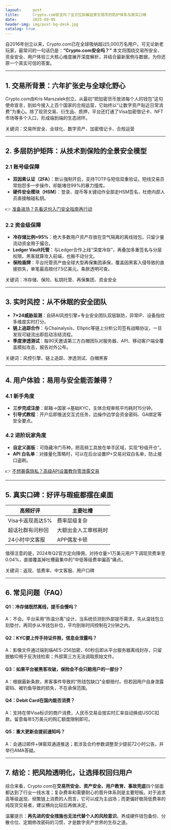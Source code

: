 ```yaml
---
layout:     post
title:      Crypto.com安全吗？全方位拆解这家交易所的防护体系与真实口碑
date:       2025-09-05
header-img: img/post-bg-desk.jpg
catalog: true
---
```


自2016年创立以来，Crypto.com已在全球吸纳超过5,000万名用户。可无论新老玩家，最常问的一句话仍是：**“Crypto.com安全吗？”** 本文将围绕交易所安全、资金安全、用户体验三大核心维度展开深度解析，并结合最新案例与数据，为你还原一个真实可信的答案。

---

## 1. 交易所背景：六年扩张史与全球化野心  
Crypto.com由Kris Marszalek创立，从最初“把加密货币放进每个人的钱包”这句使命宣言，到如今接入上百个国家的合规运营，它始终以“让数字资产贴近日常消费”为重心。除了现货交易、衍生品、质押，平台还打通了Visa加密借记卡、NFT市场等多个入口，形成端到端的生态闭环。

关键词：交易所安全、全球化、数字资产、加密借记卡、合规运营  

---

## 2. 多层防护矩阵：从技术到保险的全景安全模型  

### 2.1 账号级保障  
- **双因素认证（2FA）**：默认强制开启，支持TOTP与短信双重验证。短线交易员常抱怨多一步操作，却能堵住99%的暴力撞库。  
- **硬件安全模块（HSM）**：登录、提币等关键动作全部走HSM签名，杜绝内部人员直接触碰私钥。  

👉 [准备进场？先看这份入门安全指南再行动](https://okxdog.com/)

### 2.2 资金级保障  
- **冷存储比例≈95%**：绝大多数用户资产存放在空气隔离的离线钱包，只留少量流动资金用于撮合。  
- **Ledger Vault托管**：与Ledger合作上线“深度冷存”，再叠加多重签名与分层权限。黑客就算攻入前端，也搬不动分文。  
- **保险盾牌**：平台托管资产由全球大型再保集团承保，覆盖因黑客入侵导致的直接损失，单笔最高赔付7.5亿美元，条款透明可查。

关键词：冷存储、保险、私钥托管、再保集团、资金安全  

---

## 3. 实时风控：从不休眠的安全团队  

- **7×24威胁监测**：自研AI风控引擎+专业安全团队双层联防，异常IP、设备指纹多维度实时打分。  
- **链上追踪合作**：与Chainalysis、Elliptic等链上分析公司签有战略协议，一旦发现可疑流出即启动冻结流程。  
- **季度渗透测试**：每90天邀请第三方白帽团队对服务器、API、移动客户端全覆盖模拟攻击，报告对外公布。  

关键词：风控引擎、链上追踪、渗透测试、白帽黑客  

---

## 4. 用户体验：易用与安全能否兼得？  

### 4.1 新手角度  
- **三步完成注册**：邮箱→国家→基础KYC，主体合规审核平均耗时15分钟。  
- **引导式教程**：开户后即推送交互式任务，边操作边学会资金密码、GA绑定等安全要点。  

### 4.2 进阶玩家角度  
- **自定义面板**：可隐藏冷门币种，把高频工具放在单手区域，实现“秒级开仓”。  
- **API 白名单**：对接量化策略时，可以在后台设置IP+交易对双白名单，防止接口盗刷。  

👉 [不想暴露隐私？高级API设置教你零泄露交易](https://okxdog.com/)

---

## 5. 真实口碑：好评与瑕疵都摆在桌面  

| 高频好评 | 主要吐槽 |
| --- | --- |
| Visa卡返现高达5% | 费率层级复杂 |
| 超话社群有问秒回 | 大额出金人工审核耗时 |
| 24小时中文客服 | APP偶发卡顿 |

值得注意的是，2024年Q2官方定向降佣，对持仓量>1万美元用户下调现货费率至0.04%，直接覆盖掉吐槽最集中的“中低等级费率偏高”痛点。  

关键词：返现、低费率、中文客服、用户口碑  

---

## 6. 常见问题（FAQ）

#### Q1：冷存储既然离线，提币会慢吗？
A：不会。平台采用“热温分离”设计，当系统侦测到外部提币需求，先从温钱包立刻垫付，再同步从冷钱包补位，平均到账时间控制在2分钟之内。

#### Q2：KYC要上传手持证件照，信息会泄露吗？
A：影像文件通过端到端AES-256加密，60秒后即从平台服务器离线封存，只留脱敏ID用于反洗钱检索；外部第三方无法调取原始文件。

#### Q3：如果平台被黑客攻破，保险会不会只赔用户的一部分？
A：根据最新条款，黑客事件导致的“热钱包缺口”全额赔付。但若因用户自身泄露密码、被钓鱼导致的损失，不在承保范围。

#### Q4：Debit Card在国内能否消费？
A：支持在带Visa标识的商户消费，人民币交易会按实时汇率自动换成USDC扣款。留意每年5万美元的购汇额度限制即可。

#### Q5：重大更新会提前通知吗？
A：会通过邮件+弹窗双通道推送；若涉及合约参数调整至少提前72小时公告，并举行AMA答疑。

---

## 7. 结论：把风险透明化，让选择权回归用户  
综合来看，Crypto.com在**交易所安全、资产安全、用户教育、事故兜底**四个层面都达到了行业一线水准；复杂费率和需要耐心的晋升体系则是主要短板。对于追求高等级返现、频繁链上消费的人而言，它可以成为主战场；而更偏好极简低费率的纯现货交易者，建议横向比较后再做决定。  

温馨提示：**再先进的安全措施也无法代替个人的风险意识**。养成硬件钱包备份、分散仓位、定期修改密码的习惯，才是数字资产世界的生存之道。